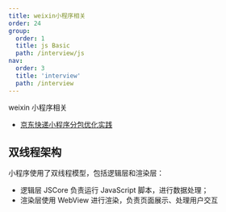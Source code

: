 ```yaml
---
title: weixin小程序相关
order: 24
group:
  order: 1
  title: js Basic
  path: /interview/js
nav:
  order: 3
  title: 'interview'
  path: /interview
---
```


weixin 小程序相关

- [京东快递小程序分包优化实践](https://mp.weixin.qq.com/s/LoWA132iCrnKarpz7ItrjQ)

## 双线程架构

小程序使用了双线程模型，包括逻辑层和渲染层：

- 逻辑层 JSCore 负责运行 JavaScript 脚本，进行数据处理；
- 渲染层使用 WebView 进行渲染，负责页面展示、处理用户交互
